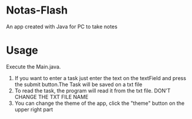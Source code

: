 # Notas-Flash
An app created with Java for PC to take notes 

# Usage
Execute the Main.java.

1. If you want to enter a task just enter the text on the textField and press the submit button.The Task will be saved on a txt file
2. To read the task, the program will read it from the txt file. DON'T CHANGE THE TXT FILE NAME
3. You can change the theme of the app, click the "theme" button on the upper right part
